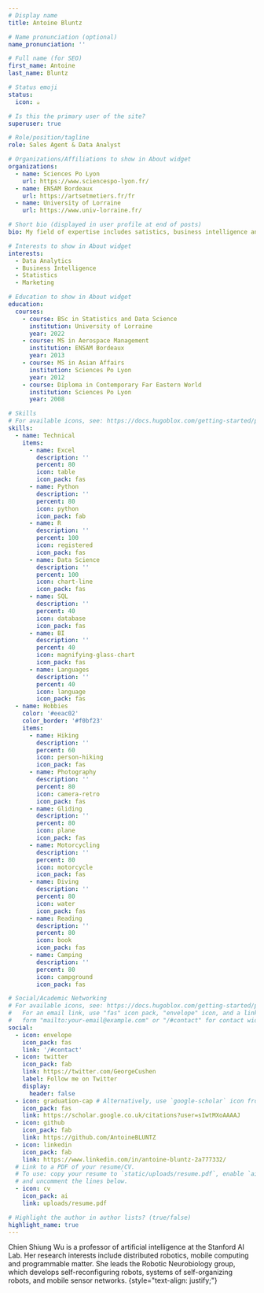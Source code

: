 ```yaml
---
# Display name
title: Antoine Bluntz

# Name pronunciation (optional)
name_pronunciation: ''

# Full name (for SEO)
first_name: Antoine
last_name: Bluntz

# Status emoji
status:
  icon: ☕️

# Is this the primary user of the site?
superuser: true

# Role/position/tagline
role: Sales Agent & Data Analyst

# Organizations/Affiliations to show in About widget
organizations:
  - name: Sciences Po Lyon
    url: https://www.sciencespo-lyon.fr/
  - name: ENSAM Bordeaux
    url: https://artsetmetiers.fr/fr
  - name: University of Lorraine
    url: https://www.univ-lorraine.fr/

# Short bio (displayed in user profile at end of posts)
bio: My field of expertise includes satistics, business intelligence and data vizualization.

# Interests to show in About widget
interests:
  - Data Analytics
  - Business Intelligence
  - Statistics
  - Marketing

# Education to show in About widget
education:
  courses:
    - course: BSc in Statistics and Data Science
      institution: University of Lorraine
      year: 2022
    - course: MS in Aerospace Management
      institution: ENSAM Bordeaux
      year: 2013
    - course: MS in Asian Affairs
      institution: Sciences Po Lyon
      year: 2012
    - course: Diploma in Contemporary Far Eastern World
      institution: Sciences Po Lyon
      year: 2008

# Skills
# For available icons, see: https://docs.hugoblox.com/getting-started/page-builder/#icons
skills:
  - name: Technical
    items:
      - name: Excel
        description: ''
        percent: 80
        icon: table
        icon_pack: fas
      - name: Python
        description: ''
        percent: 80
        icon: python
        icon_pack: fab
      - name: R
        description: ''
        percent: 100
        icon: registered
        icon_pack: fas
      - name: Data Science
        description: ''
        percent: 100
        icon: chart-line
        icon_pack: fas
      - name: SQL
        description: ''
        percent: 40
        icon: database
        icon_pack: fas
      - name: BI
        description: ''
        percent: 40
        icon: magnifying-glass-chart
        icon_pack: fas
      - name: Languages
        description: ''
        percent: 40
        icon: language
        icon_pack: fas
  - name: Hobbies
    color: '#eeac02'
    color_border: '#f0bf23'
    items:
      - name: Hiking
        description: ''
        percent: 60
        icon: person-hiking
        icon_pack: fas
      - name: Photography
        description: ''
        percent: 80
        icon: camera-retro
        icon_pack: fas
      - name: Gliding
        description: ''
        percent: 80
        icon: plane
        icon_pack: fas
      - name: Motorcycling
        description: ''
        percent: 80
        icon: motorcycle
        icon_pack: fas
      - name: Diving
        description: ''
        percent: 80
        icon: water
        icon_pack: fas
      - name: Reading
        description: ''
        percent: 80
        icon: book
        icon_pack: fas
      - name: Camping
        description: ''
        percent: 80
        icon: campground
        icon_pack: fas

# Social/Academic Networking
# For available icons, see: https://docs.hugoblox.com/getting-started/page-builder/#icons
#   For an email link, use "fas" icon pack, "envelope" icon, and a link in the
#   form "mailto:your-email@example.com" or "/#contact" for contact widget.
social:
  - icon: envelope
    icon_pack: fas
    link: '/#contact'
  - icon: twitter
    icon_pack: fab
    link: https://twitter.com/GeorgeCushen
    label: Follow me on Twitter
    display:
      header: false
  - icon: graduation-cap # Alternatively, use `google-scholar` icon from `ai` icon pack
    icon_pack: fas
    link: https://scholar.google.co.uk/citations?user=sIwtMXoAAAAJ
  - icon: github
    icon_pack: fab
    link: https://github.com/AntoineBLUNTZ
  - icon: linkedin
    icon_pack: fab
    link: https://www.linkedin.com/in/antoine-bluntz-2a777332/
  # Link to a PDF of your resume/CV.
  # To use: copy your resume to `static/uploads/resume.pdf`, enable `ai` icons in `params.yaml`,
  # and uncomment the lines below.
  - icon: cv
    icon_pack: ai
    link: uploads/resume.pdf

# Highlight the author in author lists? (true/false)
highlight_name: true
---
```


Chien Shiung Wu is a professor of artificial intelligence at the Stanford AI Lab. Her research interests include distributed robotics, mobile computing and programmable matter. She leads the Robotic Neurobiology group, which develops self-reconfiguring robots, systems of self-organizing robots, and mobile sensor networks.
{style="text-align: justify;"}
